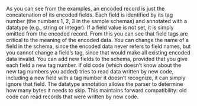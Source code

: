 As you can see from the examples, an encoded record is just the concatenation of its encoded fields.
Each field is identified by its tag number (the numbers 1, 2, 3 in the sample schemas) and
annotated with a datatype (e.g., string or integer). If a field value is not set, it is simply
omitted from the encoded record. From this you can see that field tags are critical to the meaning
of the encoded data. You can change the name of a field in the schema, since the encoded data never
refers to field names, but you cannot change a field’s tag, since that would make all existing
encoded data invalid. You can add new fields to the schema, provided that you give each field a new tag number. If old
code (which doesn’t know about the new tag numbers you added) tries to read data written by new
code, including a new field with a tag number it doesn’t recognize, it can simply ignore that field.
The datatype annotation allows the parser to determine how many bytes it needs to skip. This
maintains forward compatibility: old code can read records that were written by new code.